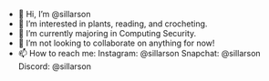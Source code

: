 - 👋 Hi, I’m @sillarson
- 👀 I’m interested in plants, reading, and crocheting.
- 🌱 I’m currently majoring in Computing Security.
- 💞️ I’m not looking to collaborate on anything for now!
- 📫 How to reach me:
Instagram: @sillarson
Snapchat: @sillarson
Discord: @sillarson

<!---
sillarson/sillarson is a ✨ special ✨ repository because its `README.md` (this file) appears on your GitHub profile.
You can click the Preview link to take a look at your changes.
--->
